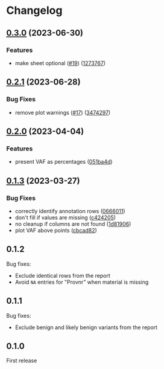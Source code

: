 # Changelog

## [0.3.0](https://github.com/gmc-norr/tumor-evolution/compare/v0.2.1...v0.3.0) (2023-06-30)


### Features

* make sheet optional ([#19](https://github.com/gmc-norr/tumor-evolution/issues/19)) ([1273767](https://github.com/gmc-norr/tumor-evolution/commit/1273767c45c3d5646f4d4b59d7d8fc56f98727ba))

## [0.2.1](https://github.com/gmc-norr/tumor-evolution/compare/v0.2.0...v0.2.1) (2023-06-28)


### Bug Fixes

* remove plot warnings ([#17](https://github.com/gmc-norr/tumor-evolution/issues/17)) ([3474297](https://github.com/gmc-norr/tumor-evolution/commit/3474297f58b242a2b2f5a826ecd889d7cdaaefbb))

## [0.2.0](https://github.com/gmc-norr/tumor-evolution/compare/v0.1.3...v0.2.0) (2023-04-04)


### Features

* present VAF as percentages ([051ba4d](https://github.com/gmc-norr/tumor-evolution/commit/051ba4dca9a07d01e6f7145dbfca6e40c443a4c7))

## [0.1.3](https://github.com/gmc-norr/tumor-evolution/compare/0.1.2...v0.1.3) (2023-03-27)


### Bug Fixes

* correctly identify annotation rows ([0666011](https://github.com/gmc-norr/tumor-evolution/commit/0666011a563006c98a48c12e886273260fc791f4))
* don't fill if values are missing ([c424205](https://github.com/gmc-norr/tumor-evolution/commit/c424205bfeaef6f14ab959794b9705e4a09403b9))
* no cleanup if columns are not found ([1d81906](https://github.com/gmc-norr/tumor-evolution/commit/1d819065d634735ace9d6dea9ad7c695b1c94e3f))
* plot VAF above points ([cbcad82](https://github.com/gmc-norr/tumor-evolution/commit/cbcad820435e114be31b5f1a600dab3dccdf30e2))

## 0.1.2

Bug fixes:

- Exclude identical rows from the report
- Avoid `NA` entries for "Provnr" when material is missing

## 0.1.1

Bug fixes:

- Exclude benign and likely benign variants from the report

## 0.1.0

First release
